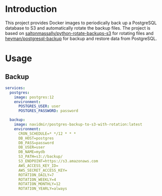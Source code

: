 # Introduction
This project provides Docker images to periodically back up a PostgreSQL database to S3 and automatically rotate the backup files.
The project is based on [saltonmassally/python-rotate-backups-s3](https://github.com/saltonmassally/python-rotate-backups-s3) for rotating files
and  [heyman/postgresql-backup](https://github.com/heyman/postgresql-backup) for backup and restore data from PostgreSQL.
# Usage
## Backup
```yaml
services:
  postgres:
    image: postgres:12
    environment:
      POSTGRES_USER: user
      POSTGRES_PASSWORD: password

  backup:
    image: navidmir/postgres-backup-to-s3-with-rotation:latest
    environment:
      CRON_SCHEDULE=* */12 * * *
      DB_HOST=postgres
      DB_PASS=password
      DB_USER=user
      DB_NAME=mydb
      S3_PATH=s3://backup/
      S3_ENDPOINT=https://s3.amazonaws.com
      AWS_ACCESS_KEY_ID=
      AWS_SECRET_ACCESS_KEY=
      ROTATION_DAILY=7
      ROTATION_WEEKLY=4
      ROTATION_MONTHLY=12
      ROTATION_YEARLY=always
```
